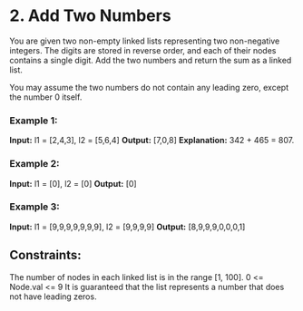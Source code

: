 # 2. Add Two Numbers
You are given two non-empty linked lists representing two non-negative integers. The digits are stored in reverse order, and each of their nodes contains a single digit. Add the two numbers and return the sum as a linked list.

You may assume the two numbers do not contain any leading zero, except the number 0 itself.

 

### Example 1:

**Input:** l1 = [2,4,3], l2 = [5,6,4]
**Output:** [7,0,8]
**Explanation:** 342 + 465 = 807.

### Example 2:

**Input:** l1 = [0], l2 = [0]
**Output:** [0]

### Example 3:

**Input:** l1 = [9,9,9,9,9,9,9], l2 = [9,9,9,9]
**Output:** [8,9,9,9,0,0,0,1]
 

## Constraints:

The number of nodes in each linked list is in the range [1, 100].
0 <= Node.val <= 9
It is guaranteed that the list represents a number that does not have leading zeros.